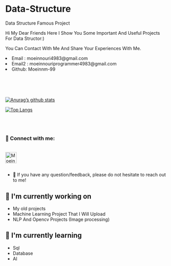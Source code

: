 # Data-Structure
<p>Data Structure Famous Project</p>
<p>Hi My Dear Friends Here I Show You Some Important And Useful Projects For Data Structor:)</p>
<p>You Can Contact With Me And Share Your Experiences With Me.</p>
<li>Email : moeinnouri4983@gmail.com</li>
<li>Email2 : moeinnouriprogrammer4983@gmail.com</li>
<li>Github: Moeinnm-99</li>


<br> <br> <br>

[![Anurag’s github stats](https://github-readme-stats.vercel.app/api?username=moeinnm-99)](https://github.com/moeinnm-99)

[![Top Langs](https://github-readme-stats.vercel.app/api/top-langs/?username=moeinnm-99&layout=compact)](https://github.com/moeinnm-99)

<br> <br>

### 🤝 Connect with me:

<br>
<a href="https://instagram.com/moeinnm_99"><img align="left" src="https://raw.githubusercontent.com/yushi1007/yushi1007/main/images/instagram.svg" alt="Moeinnm-99 | Instagram" width="35px"/></a>

<br> <br>
- 💬 If you have any question/feedback, please do not hesitate to reach out to me!

## 🔭 I'm currently working on

- My old projects
- Machine Learning Project That I Will Upload 
- NLP And Opencv Projects (Image processing)

## 🌱 I'm currently learning

- Sql
- Database
- AI 
